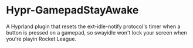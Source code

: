 # Hypr-GamepadStayAwake
A Hyprland plugin that resets the ext-idle-notify protocol's timer when a button is pressed on a gamepad, so swayidle won't lock your screen when you're playin Rocket League.